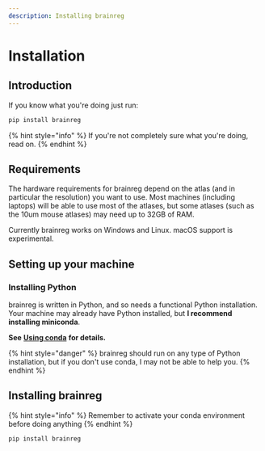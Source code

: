 ```yaml
---
description: Installing brainreg
---
```


# Installation

## Introduction

If you know what you're doing just run:

```bash
pip install brainreg
```

{% hint style="info" %}
If you're not completely sure what you're doing, read on.
{% endhint %}

## Requirements

The hardware requirements for brainreg depend on the atlas \(and in particular the resolution\) you want to use. Most machines \(including laptops\) will be able to use most of the atlases, but some atlases \(such as the 10um mouse atlases\) may need up to 32GB of RAM.

Currently brainreg works on Windows and Linux. macOS support is experimental.

## Setting up your machine

### Installing Python

brainreg is written in Python, and so needs a functional Python installation. Your machine may already have Python installed, but **I recommend installing miniconda**.

**See** [**Using conda**](../installation/using-conda.md) **for details.**

{% hint style="danger" %}
brainreg should run on any type of Python installation, but if you don't use conda, I may not be able to help you.
{% endhint %}

## Installing brainreg

{% hint style="info" %}
Remember to activate your conda environment before doing anything
{% endhint %}

```bash
pip install brainreg
```

